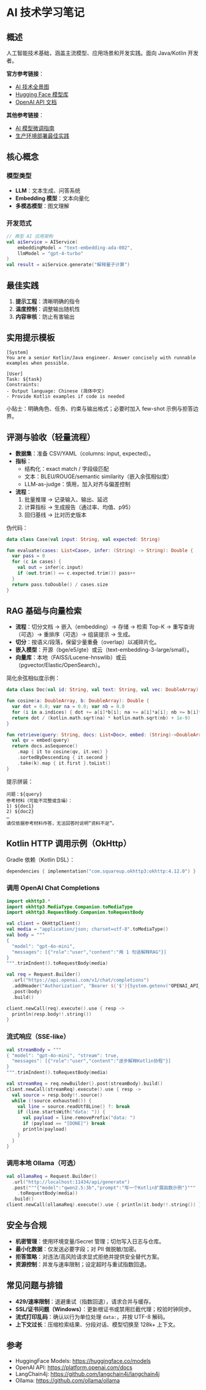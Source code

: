 # AI 技术学习笔记

## 概述

人工智能技术基础，涵盖主流模型、应用场景和开发实践。面向 Java/Kotlin 开发者。

**官方参考链接**：
- [AI 技术全景图](https://www.deeplearning.ai/resources/ai-glossary/)
- [Hugging Face 模型库](https://huggingface.co/models)
- [OpenAI API 文档](https://platform.openai.com/docs/introduction)

**其他参考链接**：
- [AI 模型微调指南](https://huggingface.co/docs/transformers/training)
- [生产环境部署最佳实践](https://mlflow.org/docs/latest/models.html#deployment)

## 核心概念

### 模型类型
- **LLM**：文本生成、问答系统
- **Embedding 模型**：文本向量化
- **多模态模型**：图文理解

### 开发范式
```kotlin
// 典型 AI 应用架构
val aiService = AIService(
    embeddingModel = "text-embedding-ada-002",
    llmModel = "gpt-4-turbo"
)
val result = aiService.generate("解释量子计算")
```

## 最佳实践
1. **提示工程**：清晰明确的指令
2. **温度控制**：调整输出随机性
3. **内容审核**：防止有害输出

## 实用提示模板

```text
[System]
You are a senior Kotlin/Java engineer. Answer concisely with runnable examples when possible.

[User]
Task: ${task}
Constraints:
- Output language: Chinese (简体中文)
- Provide Kotlin examples if code is needed
```

小贴士：明确角色、任务、约束与输出格式；必要时加入 few-shot 示例与拒答边界。

## 评测与验收（轻量流程）

- **数据集**：准备 CSV/YAML（columns: input, expected）。
- **指标**：
  - 结构化：exact match / 字段级匹配
  - 文本：BLEU/ROUGE/semantic similarity（嵌入余弦相似度）
  - LLM-as-judge：慎用，加入对齐与偏差控制
- **流程**：
  1. 批量推理 → 记录输入、输出、延迟
  2. 计算指标 → 生成报告（通过率、均值、p95）
  3. 回归基线 → 比对历史版本

伪代码：
```kotlin
data class Case(val input: String, val expected: String)

fun evaluate(cases: List<Case>, infer: (String) -> String): Double {
  var pass = 0
  for (c in cases) {
    val out = infer(c.input)
    if (out.trim() == c.expected.trim()) pass++
  }
  return pass.toDouble() / cases.size
}
```

## RAG 基础与向量检索

- **流程**：切分文档 → 嵌入（embedding）→ 存储 → 检索 Top-K → 重写查询（可选）→ 重排序（可选）→ 组装提示 → 生成。
- **切分**：按语义/段落，保留少量重叠（overlap）以减碎片化。
- **嵌入模型**：开源（bge/e5/gte）或云（text-embedding-3-large/small）。
- **向量库**：本地（FAISS/Lucene-hnswlib）或云（pgvector/Elastic/OpenSearch）。

简化余弦相似度示例：
```kotlin
data class Doc(val id: String, val text: String, val vec: DoubleArray)

fun cosine(a: DoubleArray, b: DoubleArray): Double {
  var dot = 0.0; var na = 0.0; var nb = 0.0
  for (i in a.indices) { dot += a[i]*b[i]; na += a[i]*a[i]; nb += b[i]*b[i] }
  return dot / (kotlin.math.sqrt(na) * kotlin.math.sqrt(nb) + 1e-9)
}

fun retrieve(query: String, docs: List<Doc>, embed: (String)->DoubleArray, k: Int = 5): List<Doc> {
  val qv = embed(query)
  return docs.asSequence()
    .map { it to cosine(qv, it.vec) }
    .sortedByDescending { it.second }
    .take(k).map { it.first }.toList()
}
```

提示拼装：
```text
问题：${query}
参考材料（可能不完整或含噪）：
1) ${doc1}
2) ${doc2}
…
请仅依据参考材料作答，无法回答时说明“资料不足”。
```

## Kotlin HTTP 调用示例（OkHttp）

Gradle 依赖（Kotlin DSL）：
```kotlin
dependencies { implementation("com.squareup.okhttp3:okhttp:4.12.0") }
```

### 调用 OpenAI Chat Completions
```kotlin
import okhttp3.*
import okhttp3.MediaType.Companion.toMediaType
import okhttp3.RequestBody.Companion.toRequestBody

val client = OkHttpClient()
val media = "application/json; charset=utf-8".toMediaType()
val body = """
{
  "model": "gpt-4o-mini",
  "messages": [{"role":"user","content":"用 1 句话解释RAG"}]
}
""".trimIndent().toRequestBody(media)

val req = Request.Builder()
  .url("https://api.openai.com/v1/chat/completions")
  .addHeader("Authorization", "Bearer ${'$'}{System.getenv("OPENAI_API_KEY")}")
  .post(body)
  .build()

client.newCall(req).execute().use { resp ->
  println(resp.body!!.string())
}
```

### 流式响应（SSE-like）
```kotlin
val streamBody = """
{ "model": "gpt-4o-mini", "stream": true,
  "messages": [{"role":"user","content":"逐步解释Kotlin协程"}]
}
""".trimIndent().toRequestBody(media)

val streamReq = req.newBuilder().post(streamBody).build()
client.newCall(streamReq).execute().use { resp ->
  val source = resp.body!!.source()
  while (!source.exhausted()) {
    val line = source.readUtf8Line() ?: break
    if (line.startsWith("data: ")) {
      val payload = line.removePrefix("data: ")
      if (payload == "[DONE]") break
      println(payload)
    }
  }
}
```

### 调用本地 Ollama（可选）
```kotlin
val ollamaReq = Request.Builder()
  .url("http://localhost:11434/api/generate")
  .post("""{"model":"qwen2.5:3b","prompt":"写一个Kotlin扩展函数示例"}"""
    .toRequestBody(media))
  .build()
client.newCall(ollamaReq).execute().use { println(it.body!!.string()) }
```

## 安全与合规

- **机密管理**：使用环境变量/Secret 管理；切勿写入日志与仓库。
- **最小化数据**：仅发送必要字段；对 PII 做脱敏/加密。
- **拒答策略**：对违法/高风险请求显式拒绝并提供安全替代方案。
- **资源控制**：并发与速率限制；设定超时与重试指数回退。

## 常见问题与排错

- **429/速率限制**：退避重试（指数回退），请求合并与缓存。
- **SSL/证书问题（Windows）**：更新根证书或禁用拦截代理；校验时钟同步。
- **流式打印乱码**：确认以行为单位处理 `data:`，并按 UTF-8 解码。
- **上下文过长**：压缩检索结果、分段对话、模型切换至 128k+ 上下文。

## 参考

- HuggingFace Models: https://huggingface.co/models
- OpenAI API: https://platform.openai.com/docs
- LangChain4j: https://github.com/langchain4j/langchain4j
- Ollama: https://github.com/ollama/ollama
